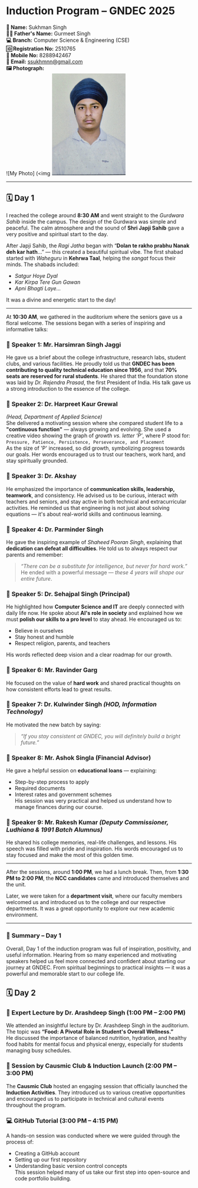 # Induction Program – GNDEC 2025

**👤 Name:** Sukhman Singh  
**👨‍👦 Father's Name:** Gurmeet Singh  
**💻 Branch:** Computer Science & Engineering (CSE)  
**🆔 Registration No:** 2510765  
**📱 Mobile No:** 8288942467  
**📧 Email:** ssukhmnn@gmail.com  
**🖼️ Photograph:**  
![My Photo]          (<img <img src="https://github.com/ssukhmnn/Induction_program/raw/main/WhatsApp%20Image%202025-08-02%20at%2019.11.07_1c910071.jpg" alt=" Photo" width="200"/>

---

## 🗓️ **Day 1**

I reached the college around **8:30 AM** and went straight to the *Gurdwara Sahib* inside the campus. The design of the Gurdwara was simple and peaceful. The calm atmosphere and the sound of **Shri Japji Sahib** gave a very positive and spiritual start to the day.

After Japji Sahib, the *Ragi Jatha* began with “**Dolan te rakho prabhu Nanak deh kar hath**...” — this created a beautiful spiritual vibe. The first shabad started with *Waheguru* in **Kehrwa Taal**, helping the *sangat* focus their minds. The shabads included:
- *Satgur Hoye Dyal*
- *Kar Kirpa Tere Gun Gawan*
- *Apni Bhagti Laye...*

It was a divine and energetic start to the day!

---

At **10:30 AM**, we gathered in the auditorium where the seniors gave us a floral welcome. The sessions began with a series of inspiring and informative talks:

### 🎤 **Speaker 1: Mr. Harsimran Singh Jaggi**
He gave us a brief about the college infrastructure, research labs, student clubs, and various facilities. He proudly told us that **GNDEC has been contributing to quality technical education since 1956**, and that **70% seats are reserved for rural students**. He shared that the foundation stone was laid by *Dr. Rajendra Prasad*, the first President of India. His talk gave us a strong introduction to the essence of the college.

### 🎤 **Speaker 2: Dr. Harpreet Kaur Grewal**  
*(Head, Department of Applied Science)*  
She delivered a motivating session where she compared student life to a **"continuous function"** — always growing and evolving. She used a creative video showing the graph of *growth vs. letter ‘P’*, where P stood for:  
`Pressure, Patience, Persistence, Perseverance, and Placement`  
As the size of 'P' increased, so did growth, symbolizing progress towards our goals. Her words encouraged us to trust our teachers, work hard, and stay spiritually grounded.

### 🎤 **Speaker 3: Dr. Akshay**  
He emphasized the importance of **communication skills, leadership, teamwork**, and consistency. He advised us to be curious, interact with teachers and seniors, and stay active in both technical and extracurricular activities. He reminded us that engineering is not just about solving equations — it's about real-world skills and continuous learning.

### 🎤 **Speaker 4: Dr. Parminder Singh**  
He gave the inspiring example of *Shaheed Pooran Singh*, explaining that **dedication can defeat all difficulties**. He told us to always respect our parents and remember:  
> *“There can be a substitute for intelligence, but never for hard work.”*  
He ended with a powerful message — *these 4 years will shape our entire future*.

### 🎤 **Speaker 5: Dr. Sehajpal Singh (Principal)**  
He highlighted how **Computer Science and IT** are deeply connected with daily life now. He spoke about **AI's role in society** and explained how we must **polish our skills to a pro level** to stay ahead. He encouraged us to:
- Believe in ourselves
- Stay honest and humble
- Respect religion, parents, and teachers

His words reflected deep vision and a clear roadmap for our growth.

### 🎤 **Speaker 6: Mr. Ravinder Garg**  
He focused on the value of **hard work** and shared practical thoughts on how consistent efforts lead to great results.

### 🎤 **Speaker 7: Dr. Kulwinder Singh** *(HOD, Information Technology)*  
He motivated the new batch by saying:
> *“If you stay consistent at GNDEC, you will definitely build a bright future.”*

### 🎤 **Speaker 8: Mr. Ashok Singla (Financial Advisor)**  
He gave a helpful session on **educational loans** — explaining:
- Step-by-step process to apply
- Required documents
- Interest rates and government schemes  
His session was very practical and helped us understand how to manage finances during our course.

### 🎤 **Speaker 9: Mr. Rakesh Kumar** *(Deputy Commissioner, Ludhiana & 1991 Batch Alumnus)*  
He shared his college memories, real-life challenges, and lessons. His speech was filled with pride and inspiration. His words encouraged us to stay focused and make the most of this golden time.

---

After the sessions, around **1:00 PM**, we had a lunch break. Then, from **1:30 PM to 2:00 PM**, the **NCC candidates** came and introduced themselves and the unit.

Later, we were taken for a **department visit**, where our faculty members welcomed us and introduced us to the college and our respective departments. It was a great opportunity to explore our new academic environment.

---

### 📝 **Summary – Day 1**

Overall, Day 1 of the induction program was full of inspiration, positivity, and useful information. Hearing from so many experienced and motivating speakers helped us feel more connected and confident about starting our journey at GNDEC. From spiritual beginnings to practical insights — it was a powerful and memorable start to our college life.


## 🗓️ Day 2

### 🧠 Expert Lecture by Dr. Arashdeep Singh (1:00 PM – 2:00 PM)
We attended an insightful lecture by Dr. Arashdeep Singh in the auditorium. The topic was **“Food: A Pivotal Role in Student's Overall Wellness.”**  
He discussed the importance of balanced nutrition, hydration, and healthy food habits for mental focus and physical energy, especially for students managing busy schedules.

### 🚀 Session by Causmic Club & Induction Launch (2:00 PM – 3:00 PM)
The **Causmic Club** hosted an engaging session that officially launched the **Induction Activities**. They introduced us to various creative opportunities and encouraged us to participate in technical and cultural events throughout the program.

### 💻 GitHub Tutorial (3:00 PM – 4:15 PM)
A hands-on session was conducted where we were guided through the process of:
- Creating a GitHub account  
- Setting up our first repository  
- Understanding basic version control concepts  
This session helped many of us take our first step into open-source and code portfolio building.
